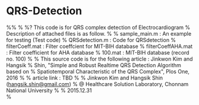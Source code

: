# QRS-Detection
%%
%
%? This code is for QRS complex detection of Electrocardiogram
% Description of attached files is as follow.
%
% sample_main.m : An example for testing (Test code)
% QRSdetection.m : Code for QRSdetection
% filterCoeff.mat : Filter coeffcient for MIT-BIH database
% filterCoeffAHA.mat : Filter coefficient for AHA database
% 100.mat : MIT-BIH database (record no. 100)
%
% This source code is for the following article : Jinkwon Kim and Hangsik
% Shin, "Simple and Robust Realtime QRS Detection Algorithm based on
% Spatiotemporal Characteristic of the QRS Complex", Plos One, 2016
%
% article link : TBD
%
% Jinkwon Kim and Hangsik Shin (hangsik.shin@gmail.com)
% @ Healthcare Solution Laboratory, Chonnam National University
%
% 2015.12.31      
%
